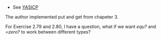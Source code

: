 - See [YASICP](https://gitlab.com/barry.allison/wizard-book-solutions/-/blob/master/ch02/ex2.77.rkt)

The author implemented put and get from chapeter 3.

For Exercise 2.79 and 2.80, I have a question, what if we want *equ?* and *=zero?* to work between different types?
